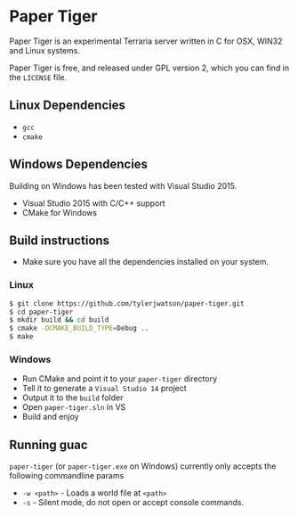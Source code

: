 # Paper Tiger 

Paper Tiger is an experimental Terraria server written in C for OSX, WIN32 and Linux systems.

Paper Tiger is free, and released under GPL version 2, which you can find in the `LICENSE` file.

## Linux Dependencies
* `gcc`
* `cmake`

## Windows Dependencies

Building on Windows has been tested with Visual Studio 2015.

* Visual Studio 2015 with C/C++ support
* CMake for Windows

## Build instructions

* Make sure you have all the dependencies installed on your system.

### Linux

```bash
$ git clone https://github.com/tylerjwatson/paper-tiger.git
$ cd paper-tiger
$ mkdir build && cd build
$ cmake -DCMAKE_BUILD_TYPE=Debug ..
$ make
```

### Windows

* Run CMake and point it to your `paper-tiger` directory
* Tell it to generate a `Visual Studio 14` project
* Output it to the `build` folder
* Open `paper-tiger.sln` in VS
* Build and enjoy

## Running guac

`paper-tiger` (or `paper-tiger.exe` on Windows) currently only accepts the following commandline params

* `-w <path>` - Loads a world file at `<path>`
* `-s` - Silent mode, do not open or accept console commands.

